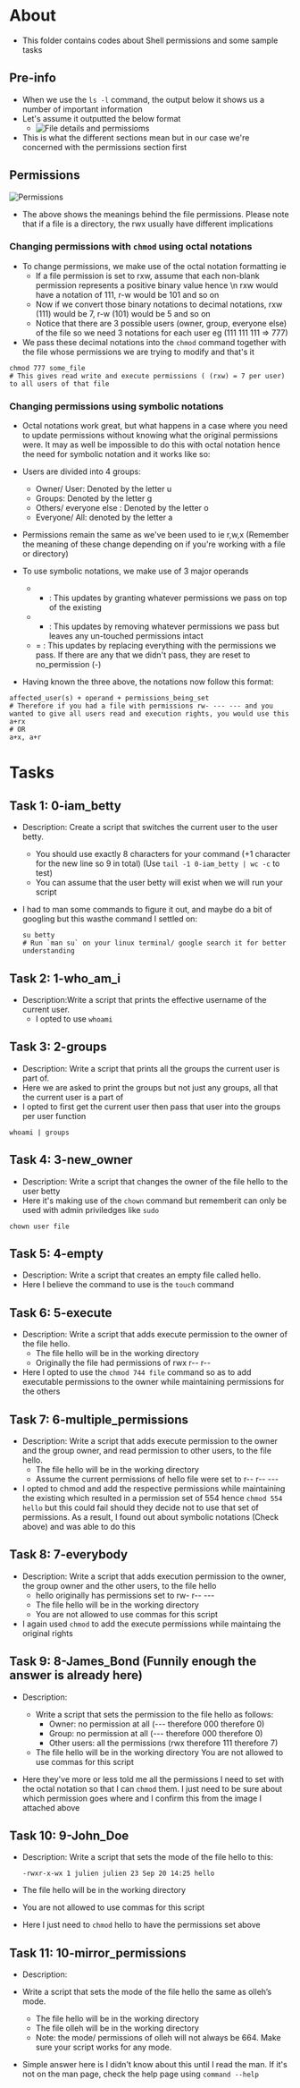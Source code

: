 # About
- This folder contains codes about Shell permissions and some sample tasks

## Pre-info
- When we use the `ls -l` command, the output below it shows us a number of important information
- Let's assume it outputted the below format
	- ![File details and permissioms](https://github.com/NeoDyln/alx-system_engineering-devops/blob/master/0x01-shell_permissions/file_listing_meanings.png)
- This is what the different sections mean but in our case we're concerned with the permissions section first

## Permissions
![Permissions](https://github.com/NeoDyln/alx-system_engineering-devops/blob/master/0x01-shell_permissions/file_permissions_meanings.png)

- The above shows the meanings behind the file permissions. Please note that if a file is a directory, the rwx usually have different implications

### Changing permissions with `chmod` using octal notations
- To change permissions, we make use of the octal notation formatting ie
	- If a file permission is set to rxw, assume that each non-blank permission represents a positive binary value hence \n rxw would have a notation of 111, r-w would be 101 and so on
	- Now if we convert those binary notations to decimal notations, rxw (111) would be 7, r-w (101) would be 5 and so on
	- Notice that there are 3 possible users (owner, group, everyone else) of the file so we need 3 notations for each user eg (111 111 111 => 777)
- We pass these decimal notations into the `chmod` command together with the file whose permissions we are trying to modify and that's it
``` shell
chmod 777 some_file
# This gives read write and execute permissions ( (rxw) = 7 per user) to all users of that file
```

### Changing permissions using symbolic notations
- Octal notations work great, but what happens in a case where you need to update permissions without knowing what the original permissions were. It may as well be impossible to do this with octal notation hence the need for symbolic notation and it works like so:
- Users are divided into 4 groups:
	- Owner/ User: Denoted by the letter u
	- Groups: Denoted by the letter g
	- Others/ everyone else : Denoted by the letter o
	- Everyone/ All: denoted by the letter a
- Permissions remain the same as we've been used to ie r,w,x (Remember the meaning of these change depending on if you're working with a file or directory)
- To use symbolic notations, we make use of 3 major operands
	- + : This updates by granting whatever permissions we pass on top of the existing
	- - : This updates by removing whatever permissions we pass but leaves any un-touched permissions intact
	- = : This updates by replacing everything with the permissions we pass. If there are any that we didn't pass, they are reset to no_permission (-)

- Having known the three above, the notations now follow this format:
``` 
affected_user(s) + operand + permissions_being_set
# Therefore if you had a file with permissions rw- --- --- and you wanted to give all users read and execution rights, you would use this
a+rx
# OR
a+x, a+r
```

# Tasks
## Task 1: 0-iam_betty
- Description: Create a script that switches the current user to the user betty.
	- You should use exactly 8 characters for your command (+1 character for the new line so 9 in total) (Use `tail -1 0-iam_betty | wc -c` to test) 
	- You can assume that the user betty will exist when we will run your script

- I had to man some commands to figure it out, and maybe do a bit of googling but this wasthe command I settled on:
	``` shell
	su betty
	# Run `man su` on your linux terminal/ google search it for better understanding
	```
## Task 2: 1-who_am_i
- Description:Write a script that prints the effective username of the current user.
	- I opted to use `whoami`

## Task 3: 2-groups
- Description: Write a script that prints all the groups the current user is part of.
- Here we are asked to print the groups but not just any groups, all that the current user is a part of
- I opted to first get the current user then pass that user into the groups per user function
``` shell
whoami | groups
```

## Task 4: 3-new_owner
- Description: Write a script that changes the owner of the file hello to the user betty
- Here it's making use of the `chown` command but rememberit can only be used with admin priviledges like `sudo`
``` shell
chown user file
```

## Task 5: 4-empty
- Description: Write a script that creates an empty file called hello.
- Here I believe the command to use is the `touch` command

## Task 6: 5-execute
- Description: Write a script that adds execute permission to the owner of the file hello.
	- The file hello will be in the working directory
	- Originally the file had permissions of rwx r-- r--
- Here I opted to use the `chmod 744 file` command so as to add executable permissions to the owner while maintaining permissions for the others


## Task 7: 6-multiple_permissions
- Description: Write a script that adds execute permission to the owner and the group owner, and read permission to other users, to the file hello.
	- The file hello will be in the working directory
	- Assume the current permissions of hello file were set to r-- r-- ---
- I opted to chmod and add the respective permissions while maintaining the existing which resulted in a permission set of 554 hence `chmod 554 hello` but this could fail should they decide not to use that set of permissions. As a result, I found out about symbolic notations (Check above) and was able to do this

## Task 8: 7-everybody
- Description: Write a script that adds execution permission to the owner, the group owner and the other users, to the file hello
	- hello originally has permissions set to rw- r-- ---
	- The file hello will be in the working directory
	- You are not allowed to use commas for this script
- I again used `chmod` to add the execute permissions while maintaing the original rights

## Task 9: 8-James_Bond (Funnily enough the answer is already here)
- Description: 
	- Write a script that sets the permission to the file hello as follows:
		- Owner: no permission at all (--- therefore 000 therefore 0)
		- Group: no permission at all (--- therefore  000 therefore  0)
		- Other users: all the permissions (rwx therefore 111 therefore 7)
	- The file hello will be in the working directory You are not allowed to use commas for this script

- Here they've more or less told me all the permissions I need to set with the octal notation so that I can `chmod` them. I just need to be sure about which permission goes where and I confirm this from the image I attached above

## Task 10: 9-John_Doe
- Description: Write a script that sets the mode of the file hello to this:
	```
	-rwxr-x-wx 1 julien julien 23 Sep 20 14:25 hello
	```
- The file hello will be in the working directory
- You are not allowed to use commas for this script

- Here I just need to `chmod` hello to have the permissions set above

## Task 11: 10-mirror_permissions
- Description:
- Write a script that sets the mode of the file hello the same as olleh’s mode.
	- The file hello will be in the working directory
	- The file olleh will be in the working directory
	- Note: the mode/ permissions of olleh will not always be 664. Make sure your script works for any mode.

- Simple answer here is I didn't know about this until I read the man. If it's not on the man page, check the help page using
`command --help`
